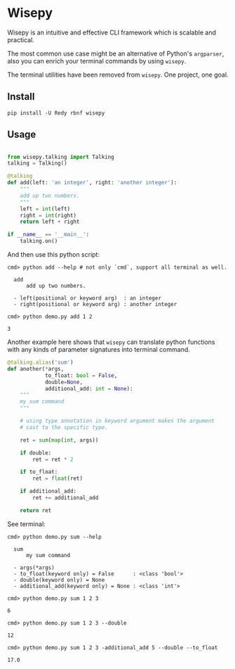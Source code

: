 
Wisepy
====================

Wisepy is an intuitive and effective CLI framework which is scalable and practical.

The most common use case might be an alternative of Python's `argparser`, also you can enrich your terminal commands
by using `wisepy`.

The terminal utilities have been removed from `wisepy`. One project, one goal.

Install
--------------------

```
pip install -U Redy rbnf wisepy
```

Usage
----------------------------------

```python

from wisepy.talking import Talking
talking = Talking()

@talking
def add(left: 'an integer', right: 'another integer'):
    """
    add up two numbers.
    """
    left = int(left)
    right = int(right)
    return left + right

if __name__ == '__main__':
    talking.on()

```
And then use this python script:

```shell
cmd> python add --help # not only `cmd`, support all terminal as well.

  add
      add up two numbers.

  - left(positional or keyword arg)  : an integer
  - right(positional or keyword arg) : another integer

cmd> python demo.py add 1 2

3
```

Another example here shows that `wisepy` can translate python functions with
any kinds of parameter signatures into terminal command.

```python
@talking.alias('sum')
def another(*args,
            to_float: bool = False,
            double=None,
            additional_add: int = None):
    """
    my sum command
    """

    # using type annotation in keyword argument makes the argument
    # cast to the specific type.

    ret = sum(map(int, args))

    if double:
        ret = ret * 2

    if to_float:
        ret = float(ret)

    if additional_add:
        ret += additional_add

    return ret
```

See terminal:

```shell
cmd> python demo.py sum --help

  sum
      my sum command

  - args(*args)
  - to_float(keyword only) = False      : <class 'bool'>
  - double(keyword only) = None
  - additional_add(keyword only) = None : <class 'int'>

cmd> python demo.py sum 1 2 3

6

cmd> python demo.py sum 1 2 3 --double

12

cmd> python demo.py sum 1 2 3 -additional_add 5 --double --to_float

17.0
```

